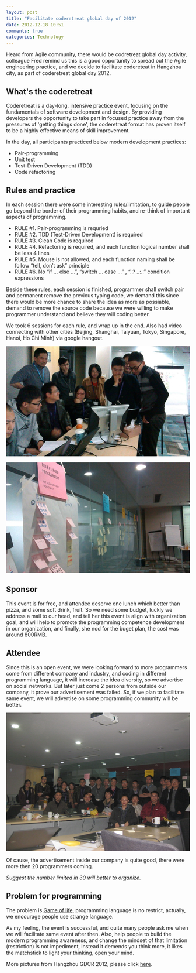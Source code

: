 ```yaml
---
layout: post
title: "Facilitate coderetreat global day of 2012"
date: 2012-12-18 10:51
comments: true
categories: Technology
---
```

Heard from Agile community, there would be codretreat global day activity, colleague Fred remind us this is a good opportunity to spread out the Agile engineering practice, and we decide to facilitate codereteat in Hangzhou city, as part of coderetreat global day 2012.

## What's the coderetreat

Coderetreat is a day-long, intensive practice event, focusing on the fundamentals of software development and design. By providing developers the opportunity to take part in focused practice away from the pressures of 'getting things done', the coderetreat format has proven itself to be a highly effective means of skill improvement.

In the day, all participants practiced below modern development practices:

 * Pair-programming
 * Unit test
 * Test-Driven Development (TDD)
 * Code refactoring
 
## Rules and practice

In each session there were some interesting rules/limitation, to guide people go beyond the border of their programming habits, and re-think of important aspects of programming.

 * RULE #1. Pair-programming is requried
 * RULE #2. TDD (Test-Driven Development) is required
 * RULE #3. Clean Code is required
 * RULE #4. Refactoring is required, and each function logical number shall be less 4 lines
 * RULE #5. Mouse is not allowed, and each function naming shall be follow “tell, don’t ask” principle
 * RULE #6. No “if … else ...”, “switch … case ...” , “..? ..:..” condition expressions

Beside these rules, each session is finished, programmer shall switch pair and permanent remove the previous typing code, we demand this since there would be more chance to share the idea as more as possiable, demand to remove the source code because we were willing to make programmer understand and believe they will coding better.

We took 6 sessions for each rule, and wrap up in the end. Also had video connecting with other cities (Beijing, Shanghai, Taiyuan, Tokyo, Singapore, Hanoi, Ho Chi Minh) via google hangout.

![Alt text](/images/2012-12-18-facilitate-coderetreat/coderetreat-2.jpg "Discussion")

![Alt text](/images/2012-12-18-facilitate-coderetreat/coderetreat-3.jpg "Rules Wall")
## Sponsor

This event is for free, and attendee deserve one lunch which better than pizza, and some soft drink, fruit. So we need some budget, luckly we address a mail to our head, and tell her this event is align with organization goal, and will help to promote the programming competence development in our organization, and finally, she nod for the buget plan, the cost was around 800RMB.

## Attendee

Since this is an open event, we were looking forward to more programmers come from different company and industry, and coding in different programming language, it will increase the idea diversity, so we advertise on social networks. But later just come 2 persons from outside our company, it prove our advertisement was failed. So, if we plan to facilitate same event, we will advertise on some programming community will be better.

![Alt text](/images/2012-12-18-facilitate-coderetreat/coderetreat-1.jpg "I'm not in picture")

Of cause, the advertisement inside our company is quite good, there were more then 20 programmers coming.

*Suggest the number limited in 30 will better to organize.*

## Problem for programming

The problem is [Game of life](http://en.wikipedia.org/wiki/Conway%27s_Game_of_Life "Conway's Game of Life"), programming language is no restrict, actually, we encourage people use strange language.


As my feeling, the event is successful, and quite many people ask me when we will facilitate same event after then. Also, help people to build the modern programming awareness, and change the mindset of that limitation (restriction) is not impediment, instead it demends you think more, it likes the matchstick to light your thinking, open your mind.

More pictures from Hangzhou GDCR 2012, please click [here](http://coderetreat.org/photo/album/show?id=6456126%3AAlbum%3A18835&xg_source=activity "GDCR2012 Hangzhou").
